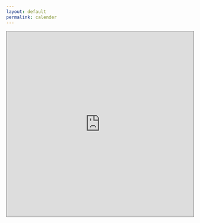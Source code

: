 ```yaml
---
layout: default
permalink: calender
---
```

  <div id="flex">
<iframe src="https://calendar.google.com/calendar/embed?height=500&wkst=1&bgcolor=%234285F4&ctz=America%2FNew_York&mode=MONTH&src=Y181bHZhazcwbTN0N2p1ZWUwcGVmdGY4bWFqNEBncm91cC5jYWxlbmRhci5nb29nbGUuY29t&color=%23F6BF26" style="border:solid 1px #777" width="100%" height="500" frameborder="0" scrolling="no"></iframe>
  </div>

